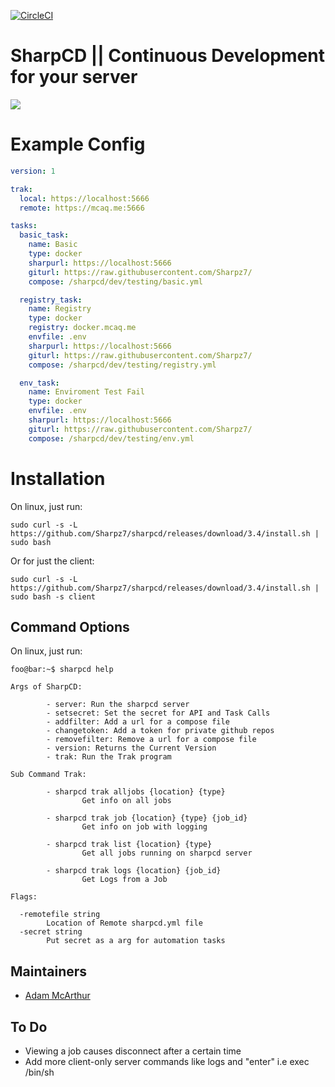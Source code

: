 [![CircleCI](https://circleci.com/gh/Sharpz7/sharpcd.svg?style=svg)](https://circleci.com/gh/Sharpz7/sharpcd)

# SharpCD || Continuous Development for your server

![](https://files.mcaq.me/zbnf.png)

# Example Config
```yml
version: 1

trak:
  local: https://localhost:5666
  remote: https://mcaq.me:5666

tasks:
  basic_task:
    name: Basic
    type: docker
    sharpurl: https://localhost:5666
    giturl: https://raw.githubusercontent.com/Sharpz7/
    compose: /sharpcd/dev/testing/basic.yml

  registry_task:
    name: Registry
    type: docker
    registry: docker.mcaq.me
    envfile: .env
    sharpurl: https://localhost:5666
    giturl: https://raw.githubusercontent.com/Sharpz7/
    compose: /sharpcd/dev/testing/registry.yml

  env_task:
    name: Enviroment Test Fail
    type: docker
    envfile: .env
    sharpurl: https://localhost:5666
    giturl: https://raw.githubusercontent.com/Sharpz7/
    compose: /sharpcd/dev/testing/env.yml
```

# Installation
On linux, just run:
```console
sudo curl -s -L https://github.com/Sharpz7/sharpcd/releases/download/3.4/install.sh | sudo bash
```

Or for just the client:
```console
sudo curl -s -L https://github.com/Sharpz7/sharpcd/releases/download/3.4/install.sh | sudo bash -s client
```

## Command Options

On linux, just run:
```console
foo@bar:~$ sharpcd help

Args of SharpCD:

        - server: Run the sharpcd server
        - setsecret: Set the secret for API and Task Calls
        - addfilter: Add a url for a compose file
        - changetoken: Add a token for private github repos
        - removefilter: Remove a url for a compose file
        - version: Returns the Current Version
        - trak: Run the Trak program

Sub Command Trak:

        - sharpcd trak alljobs {location} {type}
                Get info on all jobs

        - sharpcd trak job {location} {type} {job_id}
                Get info on job with logging

        - sharpcd trak list {location} {type}
                Get all jobs running on sharpcd server

        - sharpcd trak logs {location} {job_id}
                Get Logs from a Job

Flags:

  -remotefile string
        Location of Remote sharpcd.yml file
  -secret string
        Put secret as a arg for automation tasks
```

## Maintainers

- [Adam McArthur](https://adam.mcaq.me)


## To Do

- Viewing a job causes disconnect after a certain time
- Add more client-only server commands like logs and "enter" i.e exec /bin/sh
